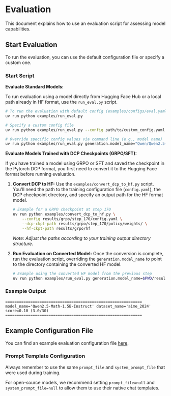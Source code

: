 # Evaluation

This document explains how to use an evaluation script for assessing model capabilities.

## Start Evaluation

To run the evaluation, you can use the default configuration file or specify a custom one.

### Start Script

**Evaluate Standard Models:**

To run evaluation using a model directly from Hugging Face Hub or a local path already in HF format, use the `run_eval.py` script.

```sh
# To run the evaluation with default config (examples/configs/eval.yaml)
uv run python examples/run_eval.py

# Specify a custom config file
uv run python examples/run_eval.py --config path/to/custom_config.yaml

# Override specific config values via command line (e.g., model name)
uv run python examples/run_eval.py generation.model_name="Qwen/Qwen2.5-Math-7B-Instruct"
```

**Evaluate Models Trained with DCP Checkpoints (GRPO/SFT):**

If you have trained a model using GRPO or SFT and saved the checkpoint in the Pytorch DCP format, you first need to convert it to the Hugging Face format before running evaluation.

1.  **Convert DCP to HF:**
    Use the `examples/convert_dcp_to_hf.py` script. You'll need the path to the training configuration file (`config.yaml`), the DCP checkpoint directory, and specify an output path for the HF format model.

    ```sh
    # Example for a GRPO checkpoint at step 170
    uv run python examples/convert_dcp_to_hf.py \
        --config results/grpo/step_170/config.yaml \
        --dcp-ckpt-path results/grpo/step_170/policy/weights/ \
        --hf-ckpt-path results/grpo/hf
    ```
    *Note: Adjust the paths according to your training output directory structure.*

2.  **Run Evaluation on Converted Model:**
    Once the conversion is complete, run the evaluation script, overriding the `generation.model_name` to point to the directory containing the converted HF model.

    ```sh
    # Example using the converted HF model from the previous step
    uv run python examples/run_eval.py generation.model_name=$PWD/results/grpo/hf
    ```

### Example Output

```
============================================================
model_name='Qwen2.5-Math-1.5B-Instruct' dataset_name='aime_2024'
score=0.10 (3.0/30)
============================================================
```

## Example Configuration File

You can find an example evaluation configuration file [here](../../examples/configs/eval.yaml).

### Prompt Template Configuration

Always remember to use the same `prompt_file` and `system_prompt_file` that were used during training.

For open-source models, we recommend setting `prompt_file=null` and `system_prompt_file=null` to allow them to use their native chat templates.
